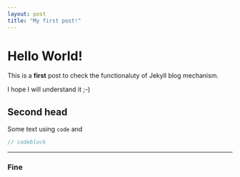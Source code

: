 ```yaml
---
layout: post
title: "My first post!"
---
```



# Hello World!

This is a **first** post to check the functionaluty of Jekyll blog mechanism.

I hope I will understand it ;-)

## Second head

Some text using `code` and  

```csharp
// codeblock
```

---

### Fine